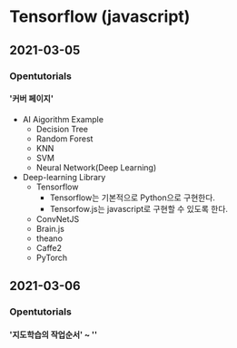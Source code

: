 # Tensorflow (javascript)

## 2021-03-05
### Opentutorials
#### '커버 페이지'
* AI Aigorithm Example
    - Decision Tree
    - Random Forest
    - KNN
    - SVM
    - Neural Network(Deep Learning)
* Deep-learning Library
    - Tensorflow
        - Tensorflow는 기본적으로 Python으로 구현한다.
        - Tensorfow.js는 javascript로 구현할 수 있도록 한다.
    - ConvNetJS
    - Brain.js
    - theano
    - Caffe2
    - PyTorch

## 2021-03-06
### Opentutorials
#### '지도학습의 작업순서' ~ ''
